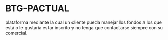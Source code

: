 # BTG-PACTUAL
plataforma mediante la cual un cliente pueda manejar los fondos a los que está o le gustaría estar inscrito y no tenga que contactarse siempre con su comercial.
